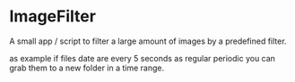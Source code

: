 # ImageFilter

A small app / script to filter
 a large amount of images by a predefined filter.

as example if files date are every 5 seconds as regular periodic you can grab them to a new folder in a time range.
